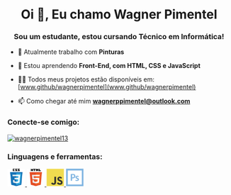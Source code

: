 <h1 align="center">Oi 👋, Eu chamo Wagner Pimentel</h1>
<h3 align="center">Sou um estudante, estou cursando Técnico em Informática!</h3>

- 🔭 Atualmente trabalho com **Pinturas**

- 🌱 Estou aprendendo **Front-End, com HTML, CSS e JavaScript**

- 👨‍💻 Todos meus projetos estão disponíveis em: [www.github/wagnerpimentel](www.github/wagnerpimentel)

- 📫 Como chegar até mim **wagnerppimentel@outlook.com**

<h3 align="left">Conecte-se comigo:</h3>
<p align="left">
<a href="https://instagram.com/wagnerpimentel13" target="blank"><img align="center" src="https://raw.githubusercontent.com/rahuldkjain/github-profile-readme-generator/master/src/images/icons/Social/instagram.svg" alt="wagnerpimentel13" height="30" width="40" /></a>
</p>

<h3 align="left">Linguagens e ferramentas:</h3>
<p align="left"> <a href="https://www.w3schools.com/css/" target="_blank" rel="noreferrer"> <img src="https://raw.githubusercontent.com/devicons/devicon/master/icons/css3/css3-original-wordmark.svg" alt="css3" width="40" height="40"/> </a> <a href="https://www.w3.org/html/" target="_blank" rel="noreferrer"> <img src="https://raw.githubusercontent.com/devicons/devicon/master/icons/html5/html5-original-wordmark.svg" alt="html5" width="40" height="40"/> </a> <a href="https://developer.mozilla.org/en-US/docs/Web/JavaScript" target="_blank" rel="noreferrer"> <img src="https://raw.githubusercontent.com/devicons/devicon/master/icons/javascript/javascript-original.svg" alt="javascript" width="40" height="40"/> </a> <a href="https://www.photoshop.com/en" target="_blank" rel="noreferrer"> <img src="https://raw.githubusercontent.com/devicons/devicon/master/icons/photoshop/photoshop-line.svg" alt="photoshop" width="40" height="40"/> </a> </p>